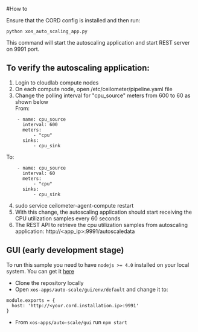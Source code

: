 #How to

Ensure that the CORD config is installed and then run:

`python xos_auto_scaling_app.py`

This command will start the autoscaling application and start REST server on 9991 port.

## To verify the autoscaling application:
1) Login to cloudlab compute nodes <br/>
2) On each compute node, open /etc/ceilometer/pipeline.yaml file<br/>
3) Change the polling interval for "cpu_source" meters from 600 to 60 as shown below<br/>
From:
```
    - name: cpu_source
      interval: 600
      meters:
          - "cpu"
      sinks:
          - cpu_sink
```

To:
```
    - name: cpu_source
      interval: 60
      meters:
          - "cpu"
      sinks:
          - cpu_sink
```
4) sudo service ceilometer-agent-compute restart<br/>
5) With this change, the autoscaling application should start receiving the CPU utilization samples every 60 seconds<br/>
6) The REST API to retrieve the cpu utilization samples from autoscaling application: http://<app_ip>:9991/autoscaledata 

## GUI (early development stage)

To run this sample you need to have `nodejs >= 4.0` installed on your local system. You can get it [here](https://nodejs.org/en/)

- Clone the repository locally
- Open `xos-apps/auto-scale/gui/env/default` and change it to:
```
module.exports = {
  host: 'http://<your.cord.installation.ip>:9991'
}
```
- From `xos-apps/auto-scale/gui` run `npm start`